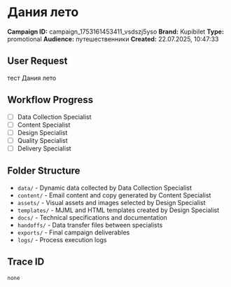 # Дания лето

**Campaign ID:** campaign_1753161453411_vsdszj5yso
**Brand:** Kupibilet
**Type:** promotional
**Audience:** путешественники
**Created:** 22.07.2025, 10:47:33

## User Request
тест Дания лето

## Workflow Progress
- [ ] Data Collection Specialist
- [ ] Content Specialist  
- [ ] Design Specialist
- [ ] Quality Specialist
- [ ] Delivery Specialist

## Folder Structure

- `data/` - Dynamic data collected by Data Collection Specialist
- `content/` - Email content and copy generated by Content Specialist
- `assets/` - Visual assets and images selected by Design Specialist
- `templates/` - MJML and HTML templates created by Design Specialist
- `docs/` - Technical specifications and documentation
- `handoffs/` - Data transfer files between specialists
- `exports/` - Final campaign deliverables
- `logs/` - Process execution logs

## Trace ID
`none`
